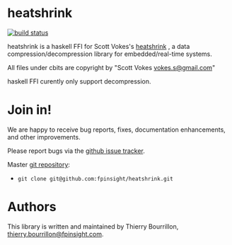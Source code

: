 # heatshrink

[![build status](https://travis-ci.org/fpinsight/heatshrink.svg?branch=master)](https://travis-ci.org/fpinsight/heatshrink)

heatshrink is a haskell FFI for Scott Vokes's [heatshrink](https://github.com/atomicobject/heatshrink)
, a data compression/decompression library for embedded/real-time systems.

All files under cbits are copyright by "Scott Vokes <vokes.s@gmail.com>"

haskell FFI curently only support decompression.

# Join in!

We are happy to receive bug reports, fixes, documentation enhancements,
and other improvements.

Please report bugs via the
[github issue tracker](https://github.com/fpinsight/heatshrink/issues).

Master [git repository](https://github.com/fpinsight/heatshrink):

* `git clone git@github.com:fpinsight/heatshrink.git`

# Authors

This library is written and maintained by Thierry Bourrillon, <thierry.bourrillon@fpinsight.com>.
